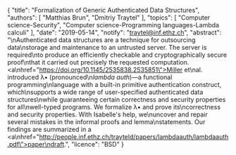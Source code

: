 {
    "title": "Formalization of Generic Authenticated Data Structures",
    "authors": [
        "Matthias Brun",
        "Dmitriy Traytel"
    ],
    "topics": [
        "Computer science-Security",
        "Computer science-Programming languages-Lambda calculi"
    ],
    "date": "2019-05-14",
    "notify": "traytel@inf.ethz.ch",
    "abstract": "\nAuthenticated data structures are a technique for outsourcing data\nstorage and maintenance to an untrusted server. The server is required\nto produce an efficiently checkable and cryptographically secure proof\nthat it carried out precisely the requested computation. <a\nhref=\"https://doi.org/10.1145/2535838.2535851\">Miller et\nal.</a> introduced &lambda;&bull; (pronounced\n<i>lambda auth</i>)&mdash;a functional programming\nlanguage with a built-in primitive authentication construct, which\nsupports a wide range of user-specified authenticated data structures\nwhile guaranteeing certain correctness and security properties for all\nwell-typed programs. We formalize &lambda;&bull; and prove its\ncorrectness and security properties. With Isabelle's help, we\nuncover and repair several mistakes in the informal proofs and lemma\nstatements. Our findings are summarized in a <a\nhref=\"http://people.inf.ethz.ch/trayteld/papers/lambdaauth/lambdaauth.pdf\">paper\ndraft</a>.",
    "licence": "BSD"
}
